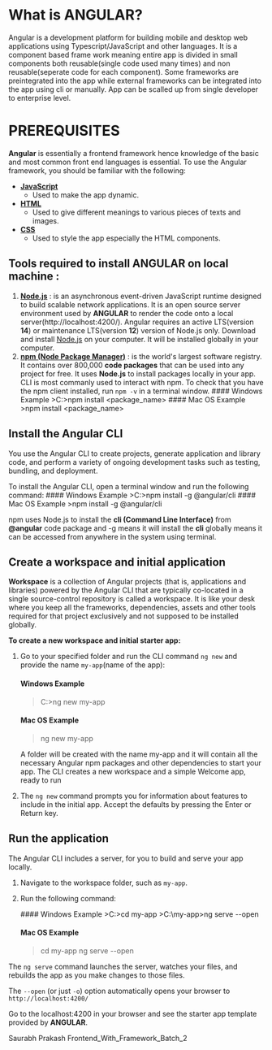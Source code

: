 What is ANGULAR?
================

Angular is a development platform for building mobile and desktop web
applications using Typescript/JavaScript and other languages. It is a
component based frame work meaning entire app is divided in small
components both reusable(single code used many times) and non
reusable(seperate code for each component). Some frameworks are
preintegrated into the app while external frameworks can be integrated
into the app using cli or manually. App can be scalled up from single
developer to enterprise level.

PREREQUISITES
=============

**Angular** is essentially a frontend framework hence knowledge of the
basic and most common front end languages is essential. To use the
Angular framework, you should be familiar with the following:

-   [**JavaScript**](https://developer.mozilla.org/en-US/docs/Web/JavaScript/A_re-introduction_to_JavaScript)
    - Used to make the app dynamic.
-   [**HTML**](https://developer.mozilla.org/docs/Learn/HTML/Introduction_to_HTML)
    - Used to give different meanings to various pieces of texts and
    images.
-   [**CSS**](https://developer.mozilla.org/docs/Learn/CSS/First_steps)
    - Used to style the app especially the HTML components.

**Tools required to install ANGULAR on local machine :**
--------------------------------------------------------

1.  [**Node.js**](https://nodejs.org/en/download/) : is an asynchronous
    event-driven JavaScript runtime designed to build scalable network
    applications. It is an open source server environment used by
    **ANGULAR** to render the code onto a local
    server(http://localhost:4200/). Angular requires an active
    LTS(version **14**) or maintenance LTS(version **12**) version of
    Node.js only. Download and install
    [Node.js](https://nodejs.org/en/download/) on your computer. It will
    be installed globally in your computer.
2.  [**npm (Node Package Manager)**]() : is the world's largest software
    registry. It contains over 800,000 **code packages** that can be
    used into any project for free. It uses **Node.js** to install
    packages locally in your app. CLI is most commanly used to interact
    with npm. To check that you have the npm client installed, run
    `npm -v` in a terminal window. \#\#\#\# Windows Example \>C:\>npm
    install <package_name> \#\#\#\# Mac OS Example \>npm install
    <package_name>

Install the Angular CLI
-----------------------

You use the Angular CLI to create projects, generate application and
library code, and perform a variety of ongoing development tasks such as
testing, bundling, and deployment.

To install the Angular CLI, open a terminal window and run the following
command: 
\#\#\#\# Windows Example \>C:\>npm install -g @angular/cli
\#\#\#\# Mac OS Example \>npm install -g @angular/cli

npm uses Node.js to install the **cli (Command Line Interface)** from
**@angular** code package and -g means it will install the **cli**
globally means it can be accessed from anywhere in the system using
terminal.

Create a workspace and initial application
------------------------------------------

**Workspace** is a collection of Angular projects (that is, applications
and libraries) powered by the Angular CLI that are typically co-located
in a single source-control repository is called a workspace. It is like
your desk where you keep all the frameworks, dependencies, assets and
other tools required for that project exclusively and not supposed to be
installed globally.

**To create a new workspace and initial starter app:**

1.  Go to your specified folder and run the CLI command `ng new` and
    provide the name `my-app`(name of the app):

    #### Windows Example

    > C:\>ng new my-app

    #### Mac OS Example

    > ng new my-app

    A folder will be created with the name my-app and it will contain
    all the necessary Angular npm packages and other dependencies to
    start your app. The CLI creates a new workspace and a simple Welcome
    app, ready to run

2.  The `ng new` command prompts you for information about features to
    include in the initial app. Accept the defaults by pressing the
    Enter or Return key.

Run the application
-------------------

The Angular CLI includes a server, for you to build and serve your app
locally.

1.  Navigate to the workspace folder, such as `my-app`.

2.  Run the following command: 
    
    \#\#\#\# Windows Example
    \>C:\>cd my-app
    \>C:\my-app\>ng serve --open

    #### Mac OS Example

    > cd my-app 
    > ng serve --open

The `ng serve` command launches the server, watches your files, and
rebuilds the app as you make changes to those files.

The `--open` (or just `-o`) option automatically opens your browser to
`http://localhost:4200/`

Go to the localhost:4200 in your browser and see the starter app
template provided by **ANGULAR**.

Saurabh Prakash Frontend_With_Framework_Batch_2
